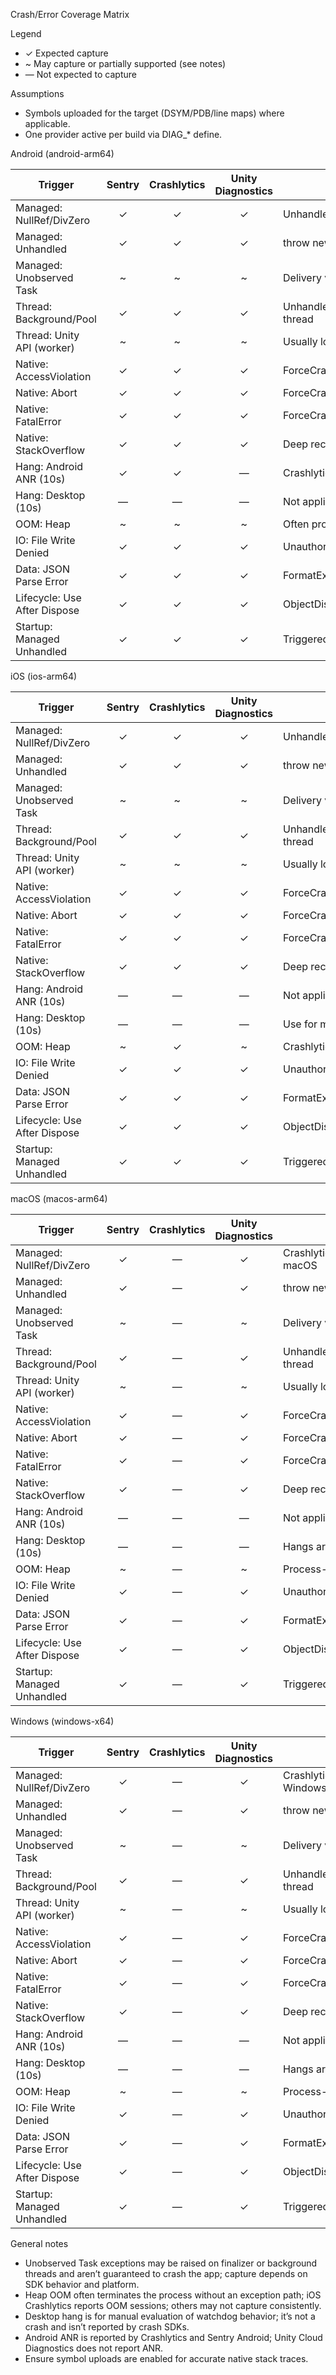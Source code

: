 Crash/Error Coverage Matrix

Legend
- ✓ Expected capture
- ~ May capture or partially supported (see notes)
- — Not expected to capture

Assumptions
- Symbols uploaded for the target (DSYM/PDB/line maps) where applicable.
- One provider active per build via DIAG_* define.

Android (android-arm64)

| Trigger                     | Sentry | Crashlytics | Unity Diagnostics | Notes |
|----------------------------|:------:|:-----------:|:-----------------:|-------|
| Managed: NullRef/DivZero   |   ✓    |      ✓      |         ✓         | Unhandled exceptions
| Managed: Unhandled         |   ✓    |      ✓      |         ✓         | throw new Exception
| Managed: Unobserved Task   |   ~    |      ~      |         ~         | Delivery varies; not always fatal
| Thread: Background/Pool    |   ✓    |      ✓      |         ✓         | Unhandled exception on worker thread
| Thread: Unity API (worker) |   ~    |      ~      |         ~         | Usually logs error; may not crash
| Native: AccessViolation    |   ✓    |      ✓      |         ✓         | ForceCrash AccessViolation
| Native: Abort              |   ✓    |      ✓      |         ✓         | ForceCrash Abort
| Native: FatalError         |   ✓    |      ✓      |         ✓         | ForceCrash FatalError
| Native: StackOverflow      |   ✓    |      ✓      |         ✓         | Deep recursion
| Hang: Android ANR (10s)    |   ✓    |      ✓      |         —         | Crashlytics & Sentry detect ANR
| Hang: Desktop (10s)        |   —    |      —      |         —         | Not applicable on Android
| OOM: Heap                  |   ~    |      ~      |         ~         | Often process-kill; capture varies
| IO: File Write Denied      |   ✓    |      ✓      |         ✓         | UnauthorizedAccess/IOException
| Data: JSON Parse Error     |   ✓    |      ✓      |         ✓         | FormatException
| Lifecycle: Use After Dispose | ✓    |      ✓      |         ✓         | ObjectDisposedException
| Startup: Managed Unhandled |   ✓    |      ✓      |         ✓         | Triggered at app start

iOS (ios-arm64)

| Trigger                     | Sentry | Crashlytics | Unity Diagnostics | Notes |
|----------------------------|:------:|:-----------:|:-----------------:|-------|
| Managed: NullRef/DivZero   |   ✓    |      ✓      |         ✓         | Unhandled exceptions
| Managed: Unhandled         |   ✓    |      ✓      |         ✓         | throw new Exception
| Managed: Unobserved Task   |   ~    |      ~      |         ~         | Delivery varies; not always fatal
| Thread: Background/Pool    |   ✓    |      ✓      |         ✓         | Unhandled exception on worker thread
| Thread: Unity API (worker) |   ~    |      ~      |         ~         | Usually logs error; may not crash
| Native: AccessViolation    |   ✓    |      ✓      |         ✓         | ForceCrash AccessViolation
| Native: Abort              |   ✓    |      ✓      |         ✓         | ForceCrash Abort
| Native: FatalError         |   ✓    |      ✓      |         ✓         | ForceCrash FatalError
| Native: StackOverflow      |   ✓    |      ✓      |         ✓         | Deep recursion
| Hang: Android ANR (10s)    |   —    |      —      |         —         | Not applicable on iOS
| Hang: Desktop (10s)        |   —    |      —      |         —         | Use for macOS/Windows only
| OOM: Heap                  |   ~    |      ✓      |         ~         | Crashlytics reports iOS OOMs
| IO: File Write Denied      |   ✓    |      ✓      |         ✓         | UnauthorizedAccess/IOException
| Data: JSON Parse Error     |   ✓    |      ✓      |         ✓         | FormatException
| Lifecycle: Use After Dispose | ✓    |      ✓      |         ✓         | ObjectDisposedException
| Startup: Managed Unhandled |   ✓    |      ✓      |         ✓         | Triggered at app start

macOS (macos-arm64)

| Trigger                     | Sentry | Crashlytics | Unity Diagnostics | Notes |
|----------------------------|:------:|:-----------:|:-----------------:|-------|
| Managed: NullRef/DivZero   |   ✓    |      —      |         ✓         | Crashlytics not in matrix for macOS
| Managed: Unhandled         |   ✓    |      —      |         ✓         | throw new Exception
| Managed: Unobserved Task   |   ~    |      —      |         ~         | Delivery varies; not always fatal
| Thread: Background/Pool    |   ✓    |      —      |         ✓         | Unhandled exception on worker thread
| Thread: Unity API (worker) |   ~    |      —      |         ~         | Usually logs error; may not crash
| Native: AccessViolation    |   ✓    |      —      |         ✓         | ForceCrash AccessViolation
| Native: Abort              |   ✓    |      —      |         ✓         | ForceCrash Abort
| Native: FatalError         |   ✓    |      —      |         ✓         | ForceCrash FatalError
| Native: StackOverflow      |   ✓    |      —      |         ✓         | Deep recursion
| Hang: Android ANR (10s)    |   —    |      —      |         —         | Not applicable on macOS
| Hang: Desktop (10s)        |   —    |      —      |         —         | Hangs aren’t reported as crashes
| OOM: Heap                  |   ~    |      —      |         ~         | Process-kill; capture varies
| IO: File Write Denied      |   ✓    |      —      |         ✓         | UnauthorizedAccess/IOException
| Data: JSON Parse Error     |   ✓    |      —      |         ✓         | FormatException
| Lifecycle: Use After Dispose | ✓    |      —      |         ✓         | ObjectDisposedException
| Startup: Managed Unhandled |   ✓    |      —      |         ✓         | Triggered at app start

Windows (windows-x64)

| Trigger                     | Sentry | Crashlytics | Unity Diagnostics | Notes |
|----------------------------|:------:|:-----------:|:-----------------:|-------|
| Managed: NullRef/DivZero   |   ✓    |      —      |         ✓         | Crashlytics not in matrix for Windows
| Managed: Unhandled         |   ✓    |      —      |         ✓         | throw new Exception
| Managed: Unobserved Task   |   ~    |      —      |         ~         | Delivery varies; not always fatal
| Thread: Background/Pool    |   ✓    |      —      |         ✓         | Unhandled exception on worker thread
| Thread: Unity API (worker) |   ~    |      —      |         ~         | Usually logs error; may not crash
| Native: AccessViolation    |   ✓    |      —      |         ✓         | ForceCrash AccessViolation
| Native: Abort              |   ✓    |      —      |         ✓         | ForceCrash Abort
| Native: FatalError         |   ✓    |      —      |         ✓         | ForceCrash FatalError
| Native: StackOverflow      |   ✓    |      —      |         ✓         | Deep recursion
| Hang: Android ANR (10s)    |   —    |      —      |         —         | Not applicable on Windows
| Hang: Desktop (10s)        |   —    |      —      |         —         | Hangs aren’t reported as crashes
| OOM: Heap                  |   ~    |      —      |         ~         | Process-kill; capture varies
| IO: File Write Denied      |   ✓    |      —      |         ✓         | UnauthorizedAccess/IOException
| Data: JSON Parse Error     |   ✓    |      —      |         ✓         | FormatException
| Lifecycle: Use After Dispose | ✓    |      —      |         ✓         | ObjectDisposedException
| Startup: Managed Unhandled |   ✓    |      —      |         ✓         | Triggered at app start

General notes
- Unobserved Task exceptions may be raised on finalizer or background threads and aren’t guaranteed to crash the app; capture depends on SDK behavior and platform.
- Heap OOM often terminates the process without an exception path; iOS Crashlytics reports OOM sessions; others may not capture consistently.
- Desktop hang is for manual evaluation of watchdog behavior; it’s not a crash and isn’t reported by crash SDKs.
- Android ANR is reported by Crashlytics and Sentry Android; Unity Cloud Diagnostics does not report ANR.
- Ensure symbol uploads are enabled for accurate native stack traces.
